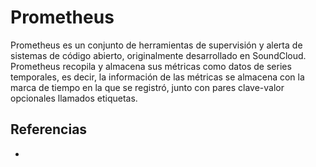 # Prometheus
Prometheus es un conjunto de herramientas de supervisión y alerta de sistemas de código abierto, originalmente desarrollado en SoundCloud. Prometheus recopila y almacena sus métricas como datos de series temporales, es decir, la información de las métricas se almacena con la marca de tiempo en la que se registró, junto con pares clave-valor opcionales llamados etiquetas.



## Referencias
- 
